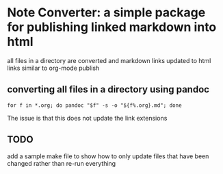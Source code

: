 # Note Converter: a simple package for publishing linked markdown into html

all files in a directory are converted and markdown links updated to html links similar to org-mode publish

## converting all files in a directory using pandoc


`for f in *.org; do pandoc "$f" -s -o "${f%.org}.md"; done`

The issue is that this does not update the link extensions

## TODO

add a sample make file to show how to only update files that have been changed rather than re-run everything